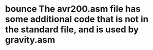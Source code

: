 # bounce The avr200.asm file has some additional code that is not in the standard file, and is used by gravity.asm
